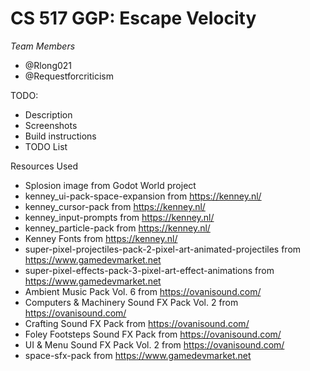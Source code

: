 # CS 517 GGP: Escape Velocity

*Team Members*

- @Rlong021
- @Requestforcriticism

TODO:

- Description
- Screenshots
- Build instructions
- TODO List

Resources Used
- Splosion image from Godot World project
- kenney_ui-pack-space-expansion from https://kenney.nl/
- kenney_cursor-pack from https://kenney.nl/
- kenney_input-prompts from https://kenney.nl/
- kenney_particle-pack from https://kenney.nl/
- Kenney Fonts from https://kenney.nl/
- super-pixel-projectiles-pack-2-pixel-art-animated-projectiles from https://www.gamedevmarket.net
- super-pixel-effects-pack-3-pixel-art-effect-animations from https://www.gamedevmarket.net
- Ambient Music Pack Vol. 6 from https://ovanisound.com/
- Computers & Machinery Sound FX Pack Vol. 2 from https://ovanisound.com/
- Crafting Sound FX Pack from https://ovanisound.com/
- Foley Footsteps Sound FX Pack from https://ovanisound.com/
- UI & Menu Sound FX Pack Vol. 2 from https://ovanisound.com/
- space-sfx-pack from https://www.gamedevmarket.net
